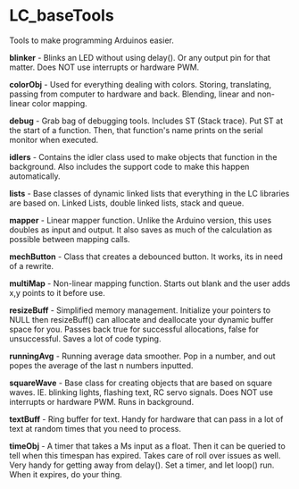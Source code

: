 # LC_baseTools
Tools to make programming Arduinos easier.

**blinker** - Blinks an LED without using delay(). Or any output pin for that matter. Does NOT use interrupts or hardware PWM.

**colorObj** - Used for everything dealing with colors. Storing, translating, passing from computer to hardware and back. Blending, linear and non-linear color mapping.

**debug** - Grab bag of debugging tools. Includes ST (Stack trace). Put ST at the start of a function. Then, that function's name prints on the serial monitor when executed.

**idlers** - Contains the idler class used to make objects that function in the background. Also includes the support code to make this happen automatically.

**lists** - Base classes of dynamic linked lists that everything in the LC libraries are based on. Linked Lists, double linked lists, stack and queue.

**mapper** - Linear mapper function. Unlike the Arduino version, this uses doubles as input and output. It also saves as much of the calculation as possible between mapping calls.

**mechButton** - Class that creates a debounced button. It works, its in need of a rewrite.

**multiMap** - Non-linear mapping function. Starts out blank and the user adds x,y points to it before use.

**resizeBuff** - Simplified memory management. Initialize your pointers to NULL then resizeBuff() can allocate and deallocate your dynamic buffer space for you. Passes back true for successful allocations, false for unsuccessful. Saves a lot of code typing.

**runningAvg** - Running average data smoother. Pop in a number, and out popes the average of the last n numbers inputted.

**squareWave** - Base class for creating objects that are based on square waves. IE. blinking lights, flashing text, RC servo signals. Does NOT use interrupts or hardware PWM. Runs in background.

**textBuff** - Ring buffer for text. Handy for hardware that can pass in a lot of text at random times that you need to process. 

**timeObj** - A timer that takes a Ms input as a float. Then it can be queried to tell when this timespan has expired. Takes care of roll over issues as well. Very handy for getting away from delay(). Set a timer, and let loop() run. When it expires, do your thing.
